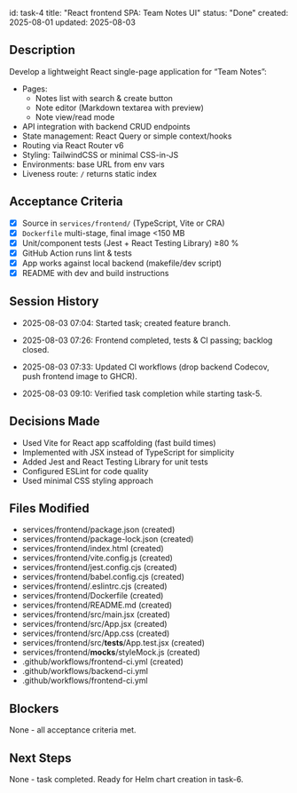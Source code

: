 id: task-4
title: "React frontend SPA: Team Notes UI"
status: "Done"
created: 2025-08-01
updated: 2025-08-03

## Description

Develop a lightweight React single-page application for “Team Notes”:

- Pages:
  - Notes list with search & create button
  - Note editor (Markdown textarea with preview)
  - Note view/read mode
- API integration with backend CRUD endpoints
- State management: React Query or simple context/hooks
- Routing via React Router v6
- Styling: TailwindCSS or minimal CSS-in-JS
- Environments: base URL from env vars
- Liveness route: `/` returns static index

## Acceptance Criteria

- [x] Source in `services/frontend/` (TypeScript, Vite or CRA)
- [x] `Dockerfile` multi-stage, final image <150 MB
- [x] Unit/component tests (Jest + React Testing Library) ≥80 %
- [x] GitHub Action runs lint & tests
- [x] App works against local backend (makefile/dev script)
- [x] README with dev and build instructions

## Session History

<!-- Update as work progresses -->

- 2025-08-03 07:04: Started task; created feature branch.
- 2025-08-03 07:26: Frontend completed, tests & CI passing; backlog closed.
- 2025-08-03 07:33: Updated CI workflows (drop backend Codecov, push frontend image to GHCR).

- 2025-08-03 09:10: Verified task completion while starting task-5.

## Decisions Made

- Used Vite for React app scaffolding (fast build times)
- Implemented with JSX instead of TypeScript for simplicity
- Added Jest and React Testing Library for unit tests
- Configured ESLint for code quality
- Used minimal CSS styling approach

## Files Modified

- services/frontend/package.json (created)
- services/frontend/package-lock.json (created)
- services/frontend/index.html (created)
- services/frontend/vite.config.js (created)
- services/frontend/jest.config.cjs (created)
- services/frontend/babel.config.cjs (created)
- services/frontend/.eslintrc.cjs (created)
- services/frontend/Dockerfile (created)
- services/frontend/README.md (created)
- services/frontend/src/main.jsx (created)
- services/frontend/src/App.jsx (created)
- services/frontend/src/App.css (created)
- services/frontend/src/**tests**/App.test.jsx (created)
- services/frontend/**mocks**/styleMock.js (created)
- .github/workflows/frontend-ci.yml (created)
- .github/workflows/backend-ci.yml
- .github/workflows/frontend-ci.yml

## Blockers

None - all acceptance criteria met.

## Next Steps

None - task completed. Ready for Helm chart creation in task-6.
